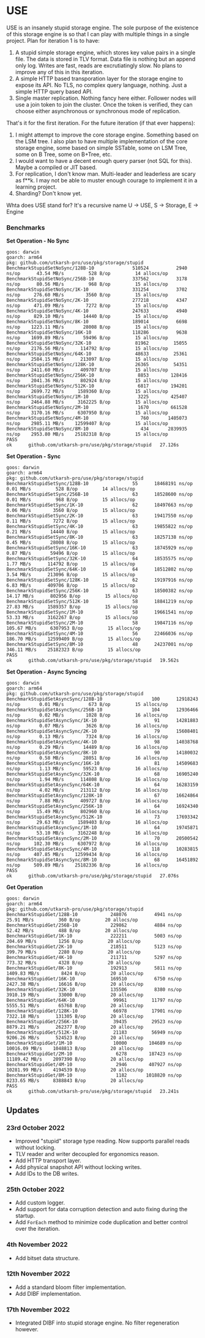 # USE

USE is an insanely stupid storage engine. The sole purpose of the existence of this storage engine is so that I can play with multiple things in a single project. Plan for iteration 1 is to have:
1. A stupid simple storage engine, which stores key value pairs in a single file. The data is stored in TLV format. Data file is nothing but an append only log. Writes are fast, reads are excrutiatingly slow. No plans to improve any of this in this iteration.
2. A simple HTTP based transporation layer for the storage engine to expose its API. No TLS, no complex query language, nothing. Just a simple HTTP query based API.
3. Single master replication. Nothing fancy here either. Follower nodes will use a join token to join the cluster. Once the token is verified, they can choose either asynchronous or synchronous mode of replication.

That's it for the first iteration. For the future iteration (if that ever happens):
1. I might attempt to improve the core storage engine. Something based on the LSM tree. I also plan to have multiple implementation of the core storage engine, some based on simple SSTable, some on LSM Tree, some on B Tree, some on B+Tree, etc.
2. I would want to have a decent enough query parser (not SQL for this). Maybe a compiled or JIT based.
3. For replication, I don't know man. Multi-leader and leaderless are scary as f**k. I may not be able to muster enough courage to implement it in a learning project.
4. Sharding? Don't know yet.

Whta does USE stand for? It's a recursive name U -> USE, S -> Storage, E -> Engine



### Benchmarks
**Set Operation - No Sync**
```
goos: darwin
goarch: arm64
pkg: github.com/utkarsh-pro/use/pkg/storage/stupid
BenchmarkStupidSetNoSync/128B-10         	  510524	      2940 ns/op	  43.54 MB/s	     528 B/op	      14 allocs/op
BenchmarkStupidSetNoSync/256B-10         	  337562	      3178 ns/op	  80.56 MB/s	     968 B/op	      15 allocs/op
BenchmarkStupidSetNoSync/1K-10           	  331254	      3702 ns/op	 276.60 MB/s	    3560 B/op	      15 allocs/op
BenchmarkStupidSetNoSync/2K-10           	  277218	      4347 ns/op	 471.09 MB/s	    7272 B/op	      15 allocs/op
BenchmarkStupidSetNoSync/4K-10           	  247633	      4940 ns/op	 829.10 MB/s	   14440 B/op	      15 allocs/op
BenchmarkStupidSetNoSync/8K-10           	  189014	      6698 ns/op	1223.11 MB/s	   28008 B/op	      15 allocs/op
BenchmarkStupidSetNoSync/16K-10          	  118286	      9638 ns/op	1699.89 MB/s	   59496 B/op	      15 allocs/op
BenchmarkStupidSetNoSync/32K-10          	   81962	     15055 ns/op	2176.56 MB/s	  114792 B/op	      15 allocs/op
BenchmarkStupidSetNoSync/64K-10          	   48633	     25361 ns/op	2584.15 MB/s	  213097 B/op	      15 allocs/op
BenchmarkStupidSetNoSync/128K-10         	   26365	     54351 ns/op	2411.60 MB/s	  409707 B/op	      15 allocs/op
BenchmarkStupidSetNoSync/256K-10         	    8853	    128416 ns/op	2041.36 MB/s	  802924 B/op	      15 allocs/op
BenchmarkStupidSetNoSync/512K-10         	    6817	    194201 ns/op	2699.72 MB/s	 1589360 B/op	      15 allocs/op
BenchmarkStupidSetNoSync/1M-10           	    3225	    425407 ns/op	2464.88 MB/s	 3162225 B/op	      15 allocs/op
BenchmarkStupidSetNoSync/2M-10           	    1670	    661528 ns/op	3170.16 MB/s	 6307950 B/op	      15 allocs/op
BenchmarkStupidSetNoSync/4M-10           	     760	   1405073 ns/op	2985.11 MB/s	12599407 B/op	      15 allocs/op
BenchmarkStupidSetNoSync/8M-10           	     434	   2839935 ns/op	2953.80 MB/s	25182318 B/op	      15 allocs/op
PASS
ok  	github.com/utkarsh-pro/use/pkg/storage/stupid	27.126s
```

**Set Operation - Sync**
```
goos: darwin
goarch: arm64
pkg: github.com/utkarsh-pro/use/pkg/storage/stupid
BenchmarkStupidSetSync/128B-10         	      55	  18468191 ns/op	   0.01 MB/s	     528 B/op	      14 allocs/op
BenchmarkStupidSetSync/256B-10         	      63	  18528600 ns/op	   0.01 MB/s	     968 B/op	      15 allocs/op
BenchmarkStupidSetSync/1K-10           	      62	  18497663 ns/op	   0.06 MB/s	    3560 B/op	      15 allocs/op
BenchmarkStupidSetSync/2K-10           	      63	  19417550 ns/op	   0.11 MB/s	    7272 B/op	      15 allocs/op
BenchmarkStupidSetSync/4K-10           	      63	  19855822 ns/op	   0.21 MB/s	   14440 B/op	      15 allocs/op
BenchmarkStupidSetSync/8K-10           	      63	  18257138 ns/op	   0.45 MB/s	   28008 B/op	      15 allocs/op
BenchmarkStupidSetSync/16K-10          	      63	  18745929 ns/op	   0.87 MB/s	   59496 B/op	      15 allocs/op
BenchmarkStupidSetSync/32K-10          	      64	  18535575 ns/op	   1.77 MB/s	  114792 B/op	      15 allocs/op
BenchmarkStupidSetSync/64K-10          	      64	  18512802 ns/op	   3.54 MB/s	  213096 B/op	      15 allocs/op
BenchmarkStupidSetSync/128K-10         	      62	  19197916 ns/op	   6.83 MB/s	  409706 B/op	      15 allocs/op
BenchmarkStupidSetSync/256K-10         	      63	  18500382 ns/op	  14.17 MB/s	  802956 B/op	      15 allocs/op
BenchmarkStupidSetSync/512K-10         	      58	  18841219 ns/op	  27.83 MB/s	 1589357 B/op	      15 allocs/op
BenchmarkStupidSetSync/1M-10           	      58	  19661541 ns/op	  53.33 MB/s	 3162267 B/op	      15 allocs/op
BenchmarkStupidSetSync/2M-10           	      58	  19847116 ns/op	 105.67 MB/s	 6307953 B/op	      15 allocs/op
BenchmarkStupidSetSync/4M-10           	      56	  22466036 ns/op	 186.70 MB/s	12599409 B/op	      15 allocs/op
BenchmarkStupidSetSync/8M-10           	      48	  24237001 ns/op	 346.11 MB/s	25182323 B/op	      15 allocs/op
PASS
ok  	github.com/utkarsh-pro/use/pkg/storage/stupid	19.562s
```

**Set Operation - Async Syncing**
```
goos: darwin
goarch: arm64
pkg: github.com/utkarsh-pro/use/pkg/storage/stupid
BenchmarkStupidSetAsyncSync/128B-10         	     100	  12918243 ns/op	   0.01 MB/s	     673 B/op	      15 allocs/op
BenchmarkStupidSetAsyncSync/256B-10         	     104	  12936466 ns/op	   0.02 MB/s	    1028 B/op	      16 allocs/op
BenchmarkStupidSetAsyncSync/1K-10           	      91	  14281883 ns/op	   0.07 MB/s	    3626 B/op	      16 allocs/op
BenchmarkStupidSetAsyncSync/2K-10           	      79	  15608401 ns/op	   0.13 MB/s	    7324 B/op	      16 allocs/op
BenchmarkStupidSetAsyncSync/4K-10           	      98	  14038768 ns/op	   0.29 MB/s	   14489 B/op	      16 allocs/op
BenchmarkStupidSetAsyncSync/8K-10           	      90	  14180032 ns/op	   0.58 MB/s	   28051 B/op	      16 allocs/op
BenchmarkStupidSetAsyncSync/16K-10          	      81	  14509683 ns/op	   1.13 MB/s	   59523 B/op	      16 allocs/op
BenchmarkStupidSetAsyncSync/32K-10          	      68	  16905240 ns/op	   1.94 MB/s	  114808 B/op	      16 allocs/op
BenchmarkStupidSetAsyncSync/64K-10          	      64	  16283159 ns/op	   4.02 MB/s	  213112 B/op	      16 allocs/op
BenchmarkStupidSetAsyncSync/128K-10         	      67	  16624864 ns/op	   7.88 MB/s	  409727 B/op	      16 allocs/op
BenchmarkStupidSetAsyncSync/256K-10         	      64	  16924340 ns/op	  15.49 MB/s	  802960 B/op	      16 allocs/op
BenchmarkStupidSetAsyncSync/512K-10         	      73	  17693342 ns/op	  29.63 MB/s	 1589403 B/op	      16 allocs/op
BenchmarkStupidSetAsyncSync/1M-10           	      64	  19745871 ns/op	  53.10 MB/s	 3162248 B/op	      16 allocs/op
BenchmarkStupidSetAsyncSync/2M-10           	      70	  20500542 ns/op	 102.30 MB/s	 6307972 B/op	      16 allocs/op
BenchmarkStupidSetAsyncSync/4M-10           	     118	  10283815 ns/op	 407.85 MB/s	12599434 B/op	      16 allocs/op
BenchmarkStupidSetAsyncSync/8M-10           	      68	  16451892 ns/op	 509.89 MB/s	25182336 B/op	      16 allocs/op
PASS
ok  	github.com/utkarsh-pro/use/pkg/storage/stupid	27.076s
```

**Get Operation**
```
goos: darwin
goarch: arm64
pkg: github.com/utkarsh-pro/use/pkg/storage/stupid
BenchmarkStupidGet/128B-10         	  248076	      4941 ns/op	  25.91 MB/s	     360 B/op	      20 allocs/op
BenchmarkStupidGet/256B-10         	  229862	      4884 ns/op	  52.42 MB/s	     488 B/op	      20 allocs/op
BenchmarkStupidGet/1K-10           	  222211	      5003 ns/op	 204.69 MB/s	    1256 B/op	      20 allocs/op
BenchmarkStupidGet/2K-10           	  218511	      5123 ns/op	 399.79 MB/s	    2280 B/op	      20 allocs/op
BenchmarkStupidGet/4K-10           	  211711	      5297 ns/op	 773.32 MB/s	    4328 B/op	      20 allocs/op
BenchmarkStupidGet/8K-10           	  192913	      5811 ns/op	1409.83 MB/s	    8424 B/op	      20 allocs/op
BenchmarkStupidGet/16K-10          	  169510	      6750 ns/op	2427.38 MB/s	   16616 B/op	      20 allocs/op
BenchmarkStupidGet/32K-10          	  135506	      8380 ns/op	3910.19 MB/s	   33000 B/op	      20 allocs/op
BenchmarkStupidGet/64K-10          	   99961	     11797 ns/op	5555.51 MB/s	   65768 B/op	      20 allocs/op
BenchmarkStupidGet/128K-10         	   66978	     17901 ns/op	7322.18 MB/s	  131305 B/op	      20 allocs/op
BenchmarkStupidGet/256K-10         	   39435	     29523 ns/op	8879.21 MB/s	  262377 B/op	      20 allocs/op
BenchmarkStupidGet/512K-10         	   21183	     56949 ns/op	9206.26 MB/s	  524523 B/op	      20 allocs/op
BenchmarkStupidGet/1M-10           	   10000	    104689 ns/op	10016.09 MB/s	 1048813 B/op	      20 allocs/op
BenchmarkStupidGet/2M-10           	    6278	    187423 ns/op	11189.42 MB/s	 2097390 B/op	      20 allocs/op
BenchmarkStupidGet/4M-10           	    2946	    407927 ns/op	10281.99 MB/s	 4194539 B/op	      20 allocs/op
BenchmarkStupidGet/8M-10           	    1182	   1018820 ns/op	8233.65 MB/s	 8388843 B/op	      20 allocs/op
PASS
ok  	github.com/utkarsh-pro/use/pkg/storage/stupid	23.241s
```

## Updates
### 23rd October 2022
- Improved "stupid" storage type reading. Now supports parallel reads without locking.
- TLV reader and writer decoupled for ergonomics reason.
- Add HTTP transport layer.
- Add physical snapshot API without locking writes.
- Add IDs to the DB writes.

### 25th October 2022
- Add custom logger.
- Add support for data corruption detection and auto fixing during the startup.
- Add `ForEach` method to minimize code duplication and better control over the iteration.

### 4th November 2022
- Add bitset data structure.

### 12th November 2022
- Add a standard bloom filter implementation.
- Add DIBF implementation.

### 17th November 2022
- Integrated DIBF into stupid storage engine. No filter regeneration however.